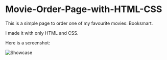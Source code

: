 # Movie-Order-Page-with-HTML-CSS

This is a simple page to order one of my favourite movies: Booksmart.

I made it with only HTML and CSS.

Here is a screenshot:

![Showcase](https://user-images.githubusercontent.com/40691059/73590933-c49dd180-44e8-11ea-9934-18b10c4e5336.PNG)

